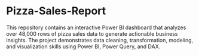 # Pizza-Sales-Report
This repository contains an interactive Power BI dashboard that analyzes over 48,000 rows of pizza sales data to generate actionable business insights. The project demonstrates data cleaning, transformation, modeling, and visualization skills using Power BI, Power Query, and DAX.
